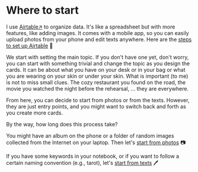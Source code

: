 Where to start
========

I use [Airtable:arrow_upper_right:](https://airtable.com/) to organize data. It's like a spreadsheet but with more features, like adding images. It comes with a mobile app, so you can easily upload photos from your phone and edit texts anywhere. Here are the [steps to set up Airtable](#doc/airtable) :wrench:

We start with setting the main topic. If you don't have one yet, don't worry, you can start with something trivial and change the topic as you design the cards. It can be about what you have on your desk or in your bag or what you are wearing on your skin or under your skin. What is important (to me) is not to miss small clues. The cozy restaurant you found on the road, the movie you watched the night before the rehearsal, ... they are everywhere.

From here, you can decide to start from photos or from the texts. However, they are just entry points, and you might want to switch back and forth as you create more cards.

By the way, how long does this process take?

You might have an album on the phone or a folder of random images collected from the Internet on your laptop. Then let's [start from photos](#doc/photos) :camera:

If you have some keywords in your notebook, or if you want to follow a certain naming convention (e.g., tarot), let's [start from texts](#doc/texts) :pen:
